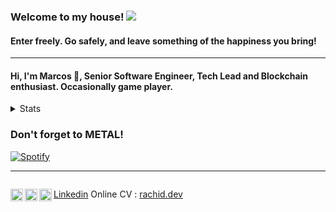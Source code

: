 ### Welcome to my house! ![](https://komarev.com/ghpvc/?username=marcosrachid)

#### Enter freely. Go safely, and leave something of the happiness you bring!

---

#### Hi, I'm Marcos 👾, Senior Software Engineer, Tech Lead and Blockchain enthusiast. Occasionally game player.

<details>
    <summary>Stats</summary>
    <!--START_SECTION:waka-->

```txt
From: 20 April 2024 - To: 15 July 2025

Total Time: 84 hrs 19 mins

Other           1,581 hrs 27 mins███████████████████████▓░   94.94 %
```

<!--END_SECTION:waka-->
</details>

<h3>Don't forget to METAL!</h3>

[![Spotify](https://marcosrachid.vercel.app/api/spotify)](https://open.spotify.com/user/12186968922)

---

<p>
    <p style="display: inline-block">
        <a href="mailto:marcosrachid@gmail.com" target="_blank">
            <img align="left" alt="Marcos's e-mail" width="20px" src="https://simpleicons.now.sh/gmail/495f7e" />
        </a>
        <a href="https://www.instagram.com/marcosrachid/" target="_blank">
            <img align="left" alt="Marcos's Instagram" width="20px" src="https://simpleicons.now.sh/instagram/495f7e" />
        </a>
        <a href="https://www.linkedin.com/in/marcos-rachid" target="_blank">
<!--             <img align="left" alt="Marcos's LinkedIn" width="20px" src="https://simpleicons.now.sh/linkedin/495f7e" /> -->
            Linkedin
        </a>
        <a href="https://github.com/marcosrachid" target="_blank">
            <img align="left" alt="Marcos's github" width="20px" src="https://simpleicons.now.sh/github/495f7e" />
        </a>
    </p>
    <p align="right" style="display: inline-block">
    Online CV : <a href="https://rachid.dev" target="_blank">rachid.dev</a>
    </p>
</p>
